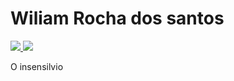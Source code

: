 # Wiliam Rocha dos santos
<p>
<a href="mailto:wrsantos@ice.ufjf.br">
<img src="https://img.shields.io/badge/-wiliamro.santos%40gmail.com-black?style=flat-square&amp;logo=Gmail&amp;logoColor=white&amp;link=mailto:wrsantos@ice.ufjf.br" style="max-width:100%;">
</a>

<a href="https://www.linkedin.com/in/wrsantosdw/">
<img src="https://img.shields.io/badge/-Wiliam%20Rocha%20dos%20Santos-black?style=flat-square&amp;logo=Linkedin&amp;logoColor=white&amp;link=https://www.linkedin.com/in/wiliam-rocha-dos-santos-47b258b5/" style="max-width:100%;">
</a>
</p>
O insensilvio
